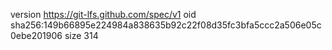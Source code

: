version https://git-lfs.github.com/spec/v1
oid sha256:149b66895e224984a838635b92c22f08d35fc3bfa5ccc2a506e05c0ebe201906
size 314
